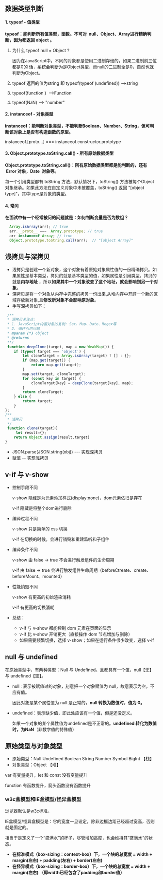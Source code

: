## 数据类型判断

#### 1. typeof - 值类型

**typeof：能判断所有值类型，函数。不可对  null、Object、Array进⾏精确判断，因为都返回 object 。**

1. 为什么 typeof null = Object ?

   因为在JavaScript中，不同的对象都是使⽤⼆进制存储的，如果⼆进制前三位都是0的 话，系统会判断为是Object类型，⽽null的⼆进制全是0，⾃然也就判断为Object。

2. typeof 返回的值为string 即 typeof(typeof (undefined)) -->string 

3. typeof(function )  -->Function 

4. typeof(NaN) --> "number" 

#### 2. instanceof - 对象类型

**instanceof：能判断对象类型，不能判断Boolean、Number、String，但可判断该对象上是否有构造函数的原型。**

instanceof.[proto...] === instanceof.constructor.prototype

#### 3. Object.prototype.toString.call() - 所有原始数据类型

**Object.prototype.toString.call()：所有原始数据类型都是能判断的，还有  Error 对象，Date  对象等。** 

每一个引用类型都有 toString 方法，默认情况下，toString() 方法被每个Object 对象继承。如果此方法在自定义对象中未被覆盖，toString() 返回  "[object type]"，其中type是对象的类型。 

#### 4. 常问

**在⾯试中有⼀个经常被问的问题就是：如何判断变量是否为数组？**   

```js
  Array.isArray(arr); // true 
  arr.__proto__ ===  Array.prototype; // true  
  arr instanceof Array; // true  
  Object.prototype.toString.call(arr);  // "[object Array]"
```

## 浅拷贝与深拷贝

- 浅拷贝是创建一个新对象，这个对象有着原始对象属性值的一份精确拷贝。如果属性是基本类型，拷贝的就是基本类型的值，如果属性是引用类型，拷贝的就是**内存地址** ，所以**如果其中一个对象改变了这个地址，就会影响到另一个对象**。
- 深拷贝是将一个对象从内存中完整的拷贝一份出来,从堆内存中开辟一个新的区域存放新对象,且**修改新对象不会影响原对象**。 
- 手写深拷贝如下：

```js
 /**
 * 深拷贝关注点:
 * 1. JavaScript内置对象的复制: Set、Map、Date、Regex等
 * 2. 循环引用问题
 * @param {*} object
 * @returns
 **/
 function deepClone(target, map = new WeakMap()) {
    if (typeof target === 'object') {
        let cloneTarget = Array.isArray(target) ? [] : {};
        if (map.get(target)) {
            return map.get(target);
        }
        map.set(target, cloneTarget);
        for (const key in target) {
            cloneTarget[key] = deepClone(target[key], map);
        }
        return cloneTarget;
    } else {
        return target;
    }
}; 
/**
 * 浅拷贝
 */
 function clone(target){
     let result={};     
    return Object.assign(result,target)
}
```

- JSON.parse(JSON.string(obj))  --- 实现深拷贝
- 赋值 -- 实现浅拷贝





## v-if 与 v-show

- 控制手段不同

  v-show 隐藏是为元素添加样式(display:none)，dom元素依旧是存在

  v-if 隐藏是将整个dom进行删除

- 编译过程不同

  v-show 只是简单的 css 切换

  v-if 在切换的时候，会进行销毁和重建监听和子组件

- 编译条件不同

  v-show 由 false -> true 不会进行触发组件的生命周期

  v-if 由 false -> true 会进行触发组件生命周期（beforeCtreate、create、beforeMount、mounted）

- 性能销毁不同

  v-show 有更高的初始渲染消耗

  v-if 有更高的切换消耗

- 总结：

  - v-if 与 v-show 都能控制 dom 元素在页面的显示
  - v-if 比 v-show 开销更大（直接操作 dom 节点增加与删除）
  - 如果需要频繁切换，选择 v-show；如果在运行条件很少改变，选择 v-if

## null 与 undefined

在原始类型中，有两种类型：Null 与 Undefined。且都具有一个值，null【无】 与 undefined【空】。

- null : 表示被赋值过的对象，刻意把一个对象赋值为 null，故意表示为空，不应有值。

  因此对象是某个属性值为 null 是正常的，**null 转换为数值时，值为 0。**

- undefined：表示缺少值，即此处应该有一个值，但是还没定义。

  如果一个对象的某个属性值为undefined是不正常的。**undefined 转化为数值时，为NaN**（非数字值的特殊值）

## 原始类型与对象类型

- 原始类型：Null Undefined Boolean String Number Symbol BigInt 【栈】
- 对象类型：Object 【堆】



var 有变量提升，let 和 const 没有变量提升

function 有函数提升，箭头函数没有函数提升



### w3c盒模型和IE盒模型/怪异盒模型

浏览器默认是w3c标准。

IE盒模型/怪异盒模型是：它的宽度一旦设定，除非边框边距已经超过宽高，否则就是固定的。

相当于是定义了一个“盛满水”的杯子，尽管增加高度，也会维持其“盛满水”的状态。



- **在标准模式（box-sizing：context-box）下，一个块的总宽度 = width + margin(左右) + padding(左右) + border(左右)**
- **在怪异模式（box-sizing：border-box）下，一个块的总宽度 = width + margin(左右) （即width已经包含了padding和border值）**